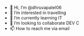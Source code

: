 - 👋 Hi, I’m @dhruvapatel06
- 👀 I’m interested in travelling
- 🌱 I’m currently learning IT
- 💞️ I’m looking to collaborate DEV C
- 📫 How to reach me via email

<!---
dhruvapatel06/dhruvapatel06 is a ✨ special ✨ repository because its `README.md` (this file) appears on your GitHub profile.
You can click the Preview link to take a look at your changes.
--->
